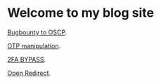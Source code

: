 # Welcome to my blog site

[Bugbounty to OSCP](./OSCP/journey.html).

[OTP manipulation](./OTP/otp_manipulation.html).

[2FA BYPASS](./2fa/bypass.html).

[Open Redirect](./open_redirect/redirect.html).

